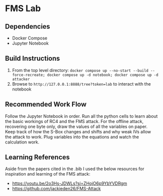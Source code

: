 # FMS Lab

## Dependencies
- Docker Compose
- Jupyter Notebook

## Build Instructions
1) From the top level directory: `docker compose up --no-start --build --force-recreate; docker compose up -d notebook; docker compose up -d attacker`
2) Browse to `http://127.0.0.1:8888/tree?token=lab` to interact with the notebook


## Recommended Work Flow
Follow the Jupyter Notebook in order. Run all the python cells to learn about the basic workings of RC4 and the FMS attack. For the offline attack, recovering one byte only, draw the values of all the variables on paper. Keep track of how the S-Box changes and shifts and why weak IVs allow the attack to work. Plug variables into the equations and watch the calculation work. 

## Learning References
Aside from the papers cited in the .bib I used the below resources for inspiration and learning of the FMS attack:
- https://youtu.be/2o3Hs-JDWLs?si=ZHojO6p9YbYVDRgm
- https://github.com/jackieden26/FMS-Attack
